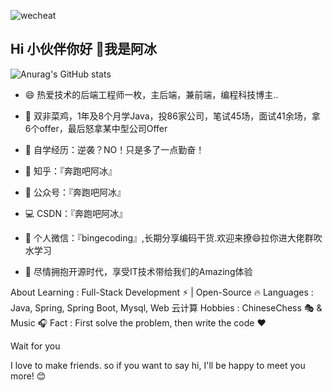 ![wecheat](https://gitee.com/Datalong/picture/raw/master/2021-12-3/1638490093602-1.jpg)
## Hi 小伙伴你好 👋我是阿冰
![Anurag's GitHub stats](https://github-readme-stats.vercel.app/api?username=anuraghazra&show_icons=true&theme=dark)

- 😄 热爱技术的后端工程师一枚，主后端，兼前端，编程科技博主..

- 🤜 双非菜鸡，1年及8个月学Java，投86家公司，笔试45场，面试41余场，拿6个offer，最后怒拿某中型公司Offer

- 🌱 自学经历：逆袭？NO！只是多了一点勤奋！

- 🐶 知乎：『奔跑吧阿冰』

- 👯 公众号：『奔跑吧阿冰』
- 💻 CSDN：『奔跑吧阿冰』

- 💬 个人微信：『bingecoding』,长期分享编码干货.欢迎来撩😄拉你进大佬群吹水学习

- 👏 尽情拥抱开源时代，享受IT技术带给我们的Amazing体验

About
Learning : Full-Stack Development ⚡ | Open-Source 🔥
Languages : Java, Spring, Spring Boot, Mysql, Web 云计算
Hobbies : ChineseChess 🎭 & Music 🎧
Fact : First solve the problem, then write the code ❤️

Wait for you

I love to make friends. so if you want to say hi, I'll be happy to meet you more! 😊





 







